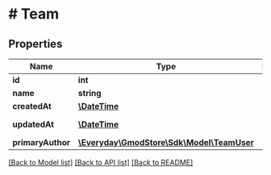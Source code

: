 # # Team

## Properties

Name | Type | Description | Notes
------------ | ------------- | ------------- | -------------
**id** | **int** |  | [optional]
**name** | **string** |  | [optional]
**createdAt** | [**\DateTime**](\DateTime.md) |  | [optional]
**updatedAt** | [**\DateTime**](\DateTime.md) |  | [optional] [readonly]
**primaryAuthor** | [**\Everyday\GmodStore\Sdk\Model\TeamUser**](TeamUser.md) |  | [optional]

[[Back to Model list]](../../README.md#models) [[Back to API list]](../../README.md#endpoints) [[Back to README]](../../README.md)
